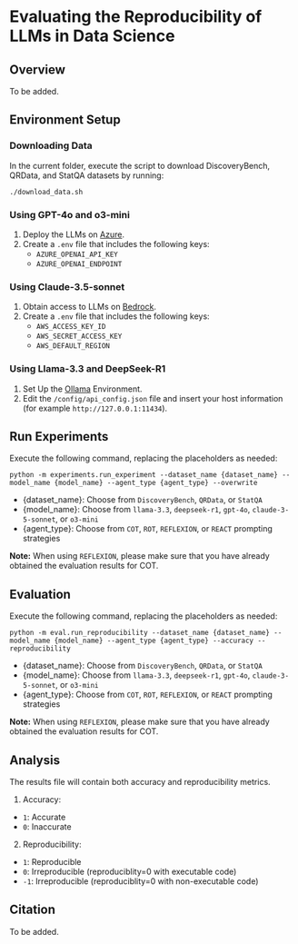 # Evaluating the Reproducibility of LLMs in Data Science

## Overview
To be added.

## Environment Setup
### Downloading Data
In the current folder, execute the script to download DiscoveryBench, QRData, and StatQA datasets by running:
   ```
   ./download_data.sh
   ```

### Using GPT-4o and o3-mini
1. Deploy the LLMs on [Azure](https://azure.microsoft.com/en-us/).
2. Create a `.env` file that includes the following keys:
   - `AZURE_OPENAI_API_KEY`
   - `AZURE_OPENAI_ENDPOINT`

### Using Claude-3.5-sonnet
1. Obtain access to LLMs on [Bedrock](https://aws.amazon.com/bedrock/).
2. Create a `.env` file that includes the following keys:
   - `AWS_ACCESS_KEY_ID`
   - `AWS_SECRET_ACCESS_KEY`
   - `AWS_DEFAULT_REGION`

### Using Llama-3.3 and DeepSeek-R1
1. Set Up the [Ollama](https://ollama.com/) Environment.
2. Edit the `/config/api_config.json` file and insert your host information (for example `http://127.0.0.1:11434`).

## Run Experiments
Execute the following command, replacing the placeholders as needed:
```
python -m experiments.run_experiment --dataset_name {dataset_name} --model_name {model_name} --agent_type {agent_type} --overwrite
```
- {dataset_name}: Choose from `DiscoveryBench`, `QRData`, or `StatQA`
- {model_name}: Choose from `llama-3.3`, `deepseek-r1`, `gpt-4o`, `claude-3-5-sonnet`, or `o3-mini`
- {agent_type}: Choose from `COT`, `ROT`, `REFLEXION`, or `REACT` prompting strategies

**Note:** When using `REFLEXION`, please make sure that you have already obtained the evaluation results for COT.

## Evaluation
Execute the following command, replacing the placeholders as needed:
```
python -m eval.run_reproducibility --dataset_name {dataset_name} --model_name {model_name} --agent_type {agent_type} --accuracy --reproducibility
```
- {dataset_name}: Choose from `DiscoveryBench`, `QRData`, or `StatQA`
- {model_name}: Choose from `llama-3.3`, `deepseek-r1`, `gpt-4o`, `claude-3-5-sonnet`, or `o3-mini`
- {agent_type}: Choose from `COT`, `ROT`, `REFLEXION`, or `REACT` prompting strategies

**Note:** When using `REFLEXION`, please make sure that you have already obtained the evaluation results for COT.

## Analysis
The results file will contain both accuracy and reproducibility metrics.
1. Accuracy: 
  - `1`: Accurate  
  - `0`: Inaccurate
2. Reproducibility:
  - `1`: Reproducible  
  - `0`: Irreproducible (reproduciblity=0 with executable code)  
  - `-1`: Irreproducible (reproduciblity=0 with non-executable code)

## Citation
To be added.

